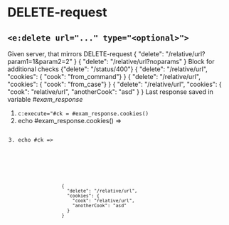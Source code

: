 # DELETE-request
## `<e:delete url="..." type="<optional>">`

<div>
    <e:summary/>
    <e:given>
        Given server, that mirrors DELETE-request
    </e:given>
    <e:example name="Body check" status="ExpectedToFail" print="true">
        <e:delete url="relative/url">
            <e:case desc="Request with params (happy-path)" urlParams="param1=1&amp;param2=2">
                <expected>
                    { "delete": "/relative/url?param1=1&amp;param2=2" }
                </expected>
            </e:case>
            <e:case desc="Request without params (wrong response body)">
                <expected>
                    { "delete": "/relative/url?noparams" }
                </expected>
                <e:check>
                    <span c:assertTrue="true">Block for additional checks</span>
                </e:check>
            </e:case>
        </e:delete>
    </e:example>
    <e:example name="Status code check" status="ExpectedToFail" print="true">
        <e:delete url="status/400">
            <e:case desc="Wrong status code">
                <expected>
                    {"delete": "/status/400"}
                </expected>
            </e:case>
        </e:delete>
    </e:example>
    <e:example name="Cookies" print="true">
        <e:delete url="relative/url" cookies="cook=from_command">
            <e:case desc="Can be set in command">
                <expected>
                    {
                      "delete": "/relative/url",
                      "cookies": { "cook": "from_command"}
                    }
                </expected>
            </e:case>
            <e:case cookies="cook=from_case" desc="Can be override by case">
                <expected>
                    {
                      "delete": "/relative/url",
                      "cookies": { "cook": "from_case"}
                    }
                </expected>
            </e:case>
            <e:case cookies="cook=${#url},anotherCook=asd" desc="Placeholders can be used">
                <expected>
                    {
                      "delete": "/relative/url",
                      "cookies": {
                        "cook": "relative/url",
                        "anotherCook": "asd"
                      }
                    }
                </expected>
                <e:check>
                    Last response saved in variable <var>#exam_response</var><br/>
                    <ol>
                        <li><code c:execute="#ck = #exam_response.cookies()">c:execute="#ck = #exam_response.cookies()</code></li>
                        <li>echo #exam_response.cookies() => <code c:echo="#exam_response.cookies()"/></li>
                        <li>echo #ck => <code c:echo="#ck"/></li>
                    </ol>
                </e:check>
            </e:case>
            <e:case cookies="${#exam_response.cookies()}" desc="If @FullOGNL is enabled, response fields can be accessed, e.g. ${#exam_response.cookies()}">
                <expected>
                    {
                      "delete": "/relative/url",
                      "cookies": {
                        "cook": "relative/url",
                        "anotherCook": "asd"
                      }
                    }
                </expected>
            </e:case>
        </e:delete>
    </e:example>
</div>